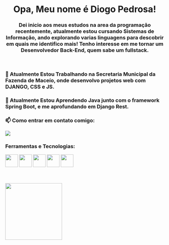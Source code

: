 <h1 align="center">Opa, Meu nome é Diogo Pedrosa!</h1>

<h3 align="center"> Dei inicio aos meus estudos na area da programação recentemente, atualmente estou cursando Sistemas de Informação, ando explorando varias linguagens para descobrir em quais me identifico mais!
Tenho interesse em me tornar um Desenvolvedor Back-End, quem sabe um fullstack.</h3>

<br>


### 🔭 Atualmente Estou Trabalhando na Secretaria Municipal da Fazenda de Maceío, onde desenvolvo projetos web com DJANGO, CSS e JS.

### 🌱 Atualmente Estou Aprendendo Java junto com o framework Spring Boot, e me aprofundando em Django Rest.

### 📫 Como entrar em contato comigo: 
<div>
<a href="https://www.linkedin.com/in/diogo-pedrosaa" target="_blank"><img loading="lazy" src="https://img.shields.io/badge/-LinkedIn-%230077B5?style=for-the-badge&logo=linkedin&logoColor=white" target="_blank"></a>   

</div>

### Ferramentas e Tecnologias: 
<img loading="lazy" src="https://cdn.jsdelivr.net/gh/devicons/devicon/icons/javascript/javascript-original.svg" width="40" height="40"/> <img loading="lazy" src="https://cdn.jsdelivr.net/gh/devicons/devicon/icons/java/java-original.svg" width="40" height="40"/>  <img loading="lazy" src="https://cdn.jsdelivr.net/gh/devicons/devicon/icons/spring/spring-original.svg" width="40" height="40"/>  <img loading="lazy" src="https://cdn.jsdelivr.net/gh/devicons/devicon/icons/git/git-plain.svg" width="40" height="40"/>  <img loading="lazy" src="https://cdn.jsdelivr.net/gh/devicons/devicon/icons/python/python-original.svg" width="40" height="40"/>







<br>
<br>



<div>
<a href="https://github.com/DiogoPedrosaa">
<img loading="lazy" height="180em" src="https://github-readme-stats.vercel.app/api/top-langs/?username=DiogoPedrosaa&layout=compact&langs_count=7&theme=dracula"/>
</div>


<!--
**DiogoPedrosaa/DiogoPedrosaa** is a ✨ _special_ ✨ repository because its `README.md` (this file) appears on your GitHub profile.

Here are some ideas to get you started:

### 🔭 Atualmente Estou Trabalho em Projetos Individuais para treino enquanto tento procurar um estagio na area de desenvolvimento de software. 
### 🌱 Atualmente Estou Aprendendo Java.
### 📫 Como entrar em contato comigo: 
<div>
<a href="https://www.linkedin.com/in/diogo-pedrosa" target="_blank"><img loading="lazy" src="https://img.shields.io/badge/-LinkedIn-%230077B5?style=for-the-badge&logo=linkedin&logoColor=white" target="_blank"></a>   
</div>
-->
